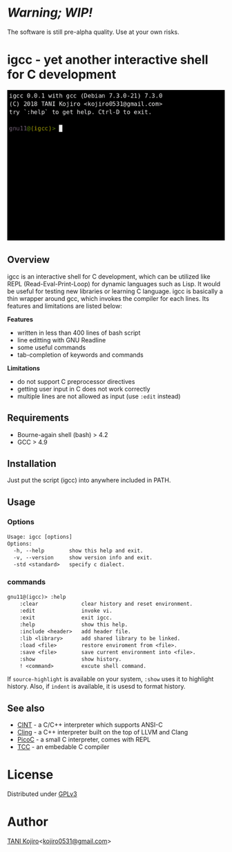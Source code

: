 # ***Warning; WIP!***
The software is still pre-alpha quality. Use at your own risks.

# igcc - yet another interactive shell for C development

<div align="center">
<img src=image/tty.gif "tty">
</div>

## Overview
igcc is an interactive shell for C development, 
which can be utilized like REPL (Read-Eval-Print-Loop)
 for dynamic languages such as Lisp.
It would be useful for testing new libraries or learning C language.
igcc is basically a thin wrapper around gcc, 
which invokes the compiler for each lines. 
Its features and limitations are listed below:

**Features**
- written in less than 400 lines of bash script
- line editting with GNU Readline
- some useful commands
- tab-completion of keywords and commands

**Limitations**
- do not support C preprocessor directives
- getting user input in C does not work correctly
- multiple lines are not allowed as input (use `:edit` instead)


## Requirements
- Bourne-again shell (bash) > 4.2
- GCC > 4.9

## Installation

Just put the script (igcc) into anywhere included in PATH.

## Usage
### Options

```
Usage: igcc [options]
Options:
  -h, --help        show this help and exit.
  -v, --version     show version info and exit.
  -std <standard>   specify c dialect.
```

### commands

```
gnu11@(igcc)> :help
    :clear              clear history and reset environment.
    :edit               invoke vi.
    :exit               exit igcc.
    :help               show this help.
    :include <header>   add header file.
    :lib <library>      add shared library to be linked.
    :load <file>        restore enviroment from <file>.
    :save <file>        save current environment into <file>.      
    :show               show history.
    ! <command>         excute shell command.
```

If `source-highlight` is available on your system, `:show` uses it to highlight history.
Also, if `indent` is available, it is usesd to format history.

## See also
- [CINT](http://www.hanno.jp/gotom/Cint.html) - a C/C++ interpreter which supports ANSI-C
- [Cling](https://root.cern.ch/cling) - a C++ interpreter built on the top of LLVM and Clang
- [PicoC](https://gitlab.com/zsaleeba/picoc) - a small C interpreter, comes with REPL
- [TCC](https://bellard.org/tcc/tcc-doc.html#SEC1) - an embedable C compiler

# License
Distributed under [GPLv3](LICENSE)

# Author
[TANI Kojiro](https://github.com/koji-kojiro)\<kojiro0531@gmail.com\>
